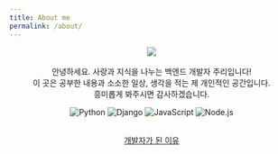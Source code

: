 ```yaml
---
title: About me
permalink: /about/
---
```


<div align=center><img src="https://user-images.githubusercontent.com/81026531/136664690-f6401e16-0a5c-4954-a58e-0131034719e0.jpg"></div>

<div align=center>
<br>
안녕하세요. 사랑과 지식을 나누는 백엔드 개발자 주리입니다!
<br>
이 곳은 공부한 내용과 소소한 일상, 생각을 적는 제 개인적인 공간입니다.
<br>
흥미롭게 봐주시면 감사하겠습니다. 
<p>
<img alt="Python" src ="https://img.shields.io/badge/Python-3776AB.svg?&style=for-the-badge&logo=Python&logoColor=white"/>
<img alt="Django" src ="https://img.shields.io/badge/Django-092E20.svg?&style=for-the-badge&logo=Django&logoColor=white"/>
<img alt="JavaScript" src ="https://img.shields.io/badge/JavaScript-F7DF1E.svg?&style=for-the-badge&logo=JavaScript&logoColor=black"/>
<img alt="Node.js" src ="https://img.shields.io/badge/Node.js-339933.svg?&style=for-the-badge&logo=Node.js&logoColor=white"/>
</p>
</div>
<br>
<div align=center><a href="https://jang184.github.io/diary/review/">개발자가 된 이유</a></div>